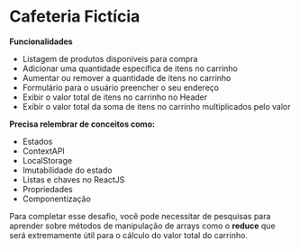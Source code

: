 # Cafeteria Fictícia

**Funcionalidades**

- Listagem de produtos disponíveis para compra
- Adicionar uma quantidade específica de itens no carrinho
- Aumentar ou remover a quantidade de itens no carrinho
- Formulário para o usuário preencher o seu endereço
- Exibir o valor total de itens no carrinho no Header
- Exibir o valor total da soma de itens no carrinho multiplicados pelo valor

**Precisa relembrar de conceitos como:**

- Estados
- ContextAPI
- LocalStorage
- Imutabilidade do estado
- Listas e chaves no ReactJS
- Propriedades
- Componentização

Para completar esse desafio, você pode necessitar de pesquisas para aprender sobre métodos de manipulação de arrays como o **reduce** que será extremamente útil para o cálculo do valor total do carrinho.
